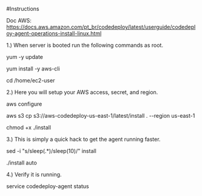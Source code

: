 #Instructions

Doc AWS: https://docs.aws.amazon.com/pt_br/codedeploy/latest/userguide/codedeploy-agent-operations-install-linux.html 

1.) When server is booted run the following commands as root.

yum -y update

yum install -y aws-cli

cd /home/ec2-user

2.) Here you will setup your AWS access, secret, and region.

aws configure

aws s3 cp s3://aws-codedeploy-us-east-1/latest/install . --region us-east-1

chmod +x ./install

3.) This is simply a quick hack to get the agent running faster.

sed -i "s/sleep(.*)/sleep(10)/" install

./install auto

4.) Verify it is running.

service codedeploy-agent status
